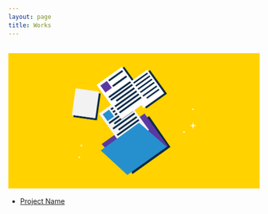 ```yaml
---
layout: page
title: Works
---
```


<br>
<img src="/images/portfolio_cover.webp" alt="image from somewhere in internet">
<br>

<ul>
	<li> <a href="/Portfolios/project_1/" target="_blank">Project Name</a> </li>
</ul>
